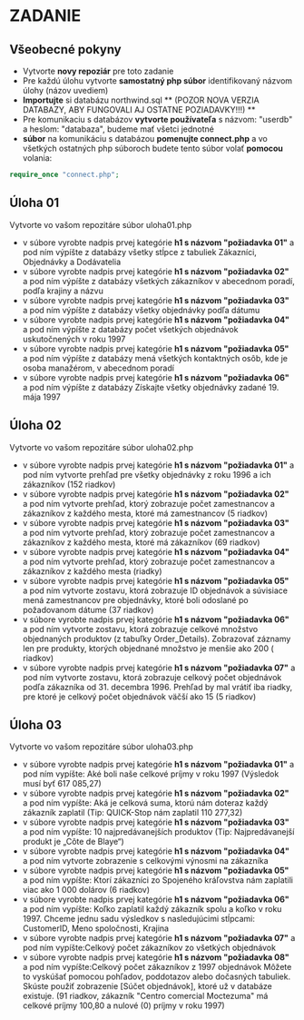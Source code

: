 # ZADANIE 
## Všeobecné pokyny

- Vytvorte **novy repoziár** pre toto zadanie
- Pre každú úlohu vytvorte **samostatný php súbor** identifikovaný názvom úlohy (názov uvediem)
- **Importujte** si databázu northwind.sql ** (POZOR NOVA VERZIA DATABAZY, ABY FUNGOVALI AJ OSTATNE POZIADAVKY!!!) **
- Pre komunikaciu s databázov **vytvorte používateľa** s názvom: "userdb" a heslom: "databaza", budeme mať všetci jednotné
- **súbor** na komunikáciu s databázou **pomenujte connect.php** a vo všetkých ostatných php súboroch budete tento súbor volať **pomocou** volania: 
```php
require_once "connect.php";
```

## Úloha 01 
Vytvorte vo vašom repozitáre súbor  uloha01.php
- v súbore vyrobte nadpis prvej kategórie **h1 s názvom "požiadavka 01"** a pod ním výpíšte z databázy všetky stĺpce z tabuliek Zákazníci, Objednávky a Dodávatelia
-  v súbore vyrobte nadpis prvej kategórie **h1 s názvom "požiadavka 02"** a pod ním výpíšte z databázy všetkých zákazníkov v abecednom poradí, podľa krajiny a názvu
-  v súbore vyrobte nadpis prvej kategórie **h1 s názvom "požiadavka 03"** a pod ním výpíšte z databázy všetky objednávky podľa dátumu
-  v súbore vyrobte nadpis prvej kategórie **h1 s názvom "požiadavka 04"** a pod ním výpíšte z databázy počet všetkých objednávok uskutočnených v roku 1997
-  v súbore vyrobte nadpis prvej kategórie **h1 s názvom "požiadavka 05"** a pod ním výpíšte z databázy mená všetkých kontaktných osôb, kde je osoba manažérom, v abecednom poradí
-  v súbore vyrobte nadpis prvej kategórie **h1 s názvom "požiadavka 06"** a pod ním výpíšte z databázy Získajte všetky objednávky zadané 19. mája 1997  

## Úloha 02 
Vytvorte vo vašom repozitáre súbor  uloha02.php

 - v súbore vyrobte nadpis prvej kategórie **h1 s názvom "požiadavka 01"** a pod ním vytvorte prehľad pre všetky objednávky z roku 1996 a ich zákazníkov (152 riadkov)
 - v súbore vyrobte nadpis prvej kategórie **h1 s názvom "požiadavka 02"** a pod ním vytvorte  prehľad, ktorý zobrazuje počet zamestnancov a zákazníkov z každého mesta, ktoré má zamestnancov (5 riadkov)
- v súbore vyrobte nadpis prvej kategórie **h1 s názvom "požiadavka 03"** a pod ním vytvorte  prehľad, ktorý zobrazuje počet zamestnancov a zákazníkov z každého mesta, ktoré má zákazníkov (69 riadkov)
- v súbore vyrobte nadpis prvej kategórie **h1 s názvom "požiadavka 04"** a pod ním vytvorte  prehľad, ktorý zobrazuje počet zamestnancov a zákazníkov z každého mesta (riadky)
 - v súbore vyrobte nadpis prvej kategórie **h1 s názvom "požiadavka 05"** a pod ním vytvorte  zostavu, ktorá zobrazuje ID objednávok a súvisiace mená zamestnancov pre objednávky, ktoré boli odoslané po požadovanom dátume (37 riadkov)
 - v súbore vyrobte nadpis prvej kategórie **h1 s názvom "požiadavka 06"** a pod ním vytvorte  zostavu, ktorá zobrazuje celkové množstvo objednaných produktov (z tabuľky Order_Details). Zobrazovať záznamy len pre produkty, ktorých objednané množstvo je menšie ako 200 ( riadkov)
 - v súbore vyrobte nadpis prvej kategórie **h1 s názvom "požiadavka 07"** a pod ním vytvorte  zostavu, ktorá zobrazuje celkový počet objednávok podľa zákazníka od 31. decembra 1996. Prehľad by mal vrátiť iba riadky, pre ktoré je celkový počet objednávok väčší ako 15 (5 riadkov)
 
  ## Úloha 03
  Vytvorte vo vašom repozitáre súbor  uloha03.php 
  - v súbore vyrobte nadpis prvej kategórie **h1 s názvom "požiadavka 01"** a pod ním vypíšte: Aké boli naše celkové príjmy v roku 1997 (Výsledok musí byť 617 085,27)
  - v súbore vyrobte nadpis prvej kategórie **h1 s názvom "požiadavka 02"** a pod ním vypíšte:  Aká je celková suma, ktorú nám doteraz každý zákazník zaplatil (Tip: QUICK-Stop nám zaplatil 110 277,32)
  - v súbore vyrobte nadpis prvej kategórie **h1 s názvom "požiadavka 03"** a pod ním vypíšte:  10 najpredávanejších produktov (Tip: Najpredávanejší produkt je „Côte de Blaye“)
  - v súbore vyrobte nadpis prvej kategórie **h1 s názvom "požiadavka 04"** a pod ním vytvorte zobrazenie s celkovými výnosmi na zákazníka
- v súbore vyrobte nadpis prvej kategórie **h1 s názvom "požiadavka 05"** a pod ním vypíšte: Ktorí zákazníci zo Spojeného kráľovstva nám zaplatili viac ako 1 000 dolárov (6 riadkov)
- v súbore vyrobte nadpis prvej kategórie **h1 s názvom "požiadavka 06"** a pod ním vypíšte: Koľko zaplatil každý zákazník spolu a koľko v roku 1997. Chceme jednu sadu výsledkov s nasledujúcimi stĺpcami:  CustomerID,  Meno spoločnosti,  Krajina
- v súbore vyrobte nadpis prvej kategórie **h1 s názvom "požiadavka 07"** a pod ním vypíšte:Celkový počet zákazníkov zo všetkých objednávok
- v súbore vyrobte nadpis prvej kategórie **h1 s názvom "požiadavka 08"** a pod ním vypíšte:Celkový počet zákazníkov z 1997 objednávok Môžete to vyskúšať pomocou pohľadov, poddotazov alebo dočasných tabuliek. Skúste použiť zobrazenie [Súčet objednávok], ktoré už v databáze existuje. (91 riadkov, zákazník "Centro comercial Moctezuma" má celkové príjmy 100,80 a nulové (0) príjmy v roku 1997)
 
 <!---
 ## Úloha 03
Vytvorte vo vašom repozitáre súbor  uloha03.php Pri tejto úlohe nahrajte do repozitára aj export vašej verzie databázy pod názvom "northwind-03.sql"

 - Vložte sa do tabuľky Zamestnanci a zahrňte nasledujúce polia: Priezvisko, Meno, Titul, Zdvorilostný titul, Dátum narodenia, Dátum prenájmu, Mesto, Región, PSČ, Krajina, Domovský telefón, Hlásenia Komu
-  Vložiť objednávku pre seba do tabuľky Objednávky Zahrňte nasledujúce polia: CustomerID, EmployeeID, OrderDate, RequiredDate
-  Vložte podrobnosti objednávky do tabuľky Order_Details Zahrňte nasledujúce polia: OrderID, ProductID, UnitPrice, Quantity, Discount


 Aktualizujte svoj telefón (z predchádzajúceho záznamu v tabuľke Zamestnanci) (1 riadok)
 Dvojnásobné množstvo záznamu podrobností objednávky, ktoré ste vložili predtým (1 riadok)
 Zopakujte predchádzajúcu aktualizáciu, ale tentoraz aktualizujte všetky objednávky, ktoré sú s vami spojené (1 riadok)


 Vymažte záznamy, ktoré ste predtým vložili. Neodstraňujte žiadne ďalšie záznamy!
 
 --->
